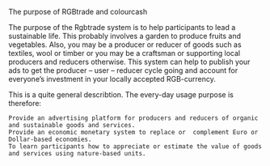 The purpose of RGBtrade  and colourcash

The purpose of the Rgbtrade system is to help participants to lead a sustainable life.  This probably involves a garden to produce fruits and vegetables. Also, you may be a producer or reducer of goods such as textiles, wool or timber or you may be a craftsman or supporting local producers and reducers otherwise. This system can help to publish your ads to get the producer – user – reducer cycle going and account for everyone’s investment in your locally accepted RGB-currency.

This is a quite general describtion. The every-day usage purpose is therefore:

    Provide an advertising platform for producers and reducers of organic and sustainable goods and services.
    Provide an economic monetary system to replace or  complement Euro or Dollar-based economies.
    To learn participants how to appreciate or estimate the value of goods and services using nature-based units.

